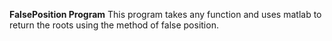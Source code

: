 **FalsePosition Program**
This program takes any function and uses matlab to return the roots using the method of false position.
